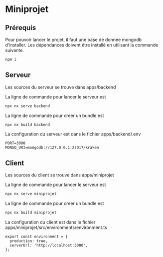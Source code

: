 # Miniprojet

## Prérequis
Pour pouvoir lancer le projet, il faut une base de donnée mongodb d'installer.
Les dépendances doivent être installé en utilisant la commande suivante.
```sh
npm i 
```

## Serveur
Les sources du serveur se trouve dans apps/backend

La ligne de commande pour lancer le serveur est
```sh
npx nx serve backend
```

La ligne de commande pour creer un bundle est
```sh
npx nx build backend
```

La configuration du serveur est dans le fichier apps/backend/.env
```
PORT=3000
MONGO_URI=mongodb://127.0.0.1:27017/kraken
```

## Client
Les sources du client se trouve dans apps/miniprojet

La ligne de commande pour lancer le serveur est
```sh
npx nx serve miniprojet
```

La ligne de commande pour creer un bundle est
```sh
npx nx build miniprojet
```

La configuration du client est dans le fichier apps/miniprojet/src/environments/environment.ts
```
export const environment = {
  production: true,
  serverUrl: 'http://localhost:3000',
};
```
